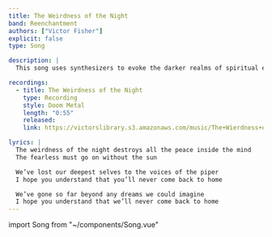 ```yaml
---
title: The Weirdness of the Night
band: Reenchantment
authors: ["Victor Fisher"]
explicit: false
type: Song

description: |
  This song uses synthesizers to evoke the darker realms of spiritual exploration. The real question in occult research is *who do you trust?*

recordings:
  - title: The Weirdness of the Night
    type: Recording
    style: Doom Metal
    length: "0:55"
    released: 
    link: https://victorslibrary.s3.amazonaws.com/music/The+Wierdness+of+the+Night/The+Weirdness+of+the+Night.mp3

lyrics: |
  The weirdness of the night destroys all the peace inside the mind
  The fearless must go on without the sun

  We’ve lost our deepest selves to the voices of the piper
  I hope you understand that you’ll never come back to home

  We’ve gone so far beyond any dreams we could imagine
  I hope you understand that we’ll never come back to home
---
```


import Song from "~/components/Song.vue"

<Song :songData="$frontmatter" />
